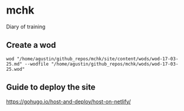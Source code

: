 # mchk
Diary of training

## Create a wod

```shell
wod "/home/agustin/github_repos/mchk/site/content/wods/wod-17-03-25.md" --wodfile "/home/agustin/github_repos/mchk/wods/wod-17-03-25.wod"
```

## Guide to deploy the site

https://gohugo.io/host-and-deploy/host-on-netlify/